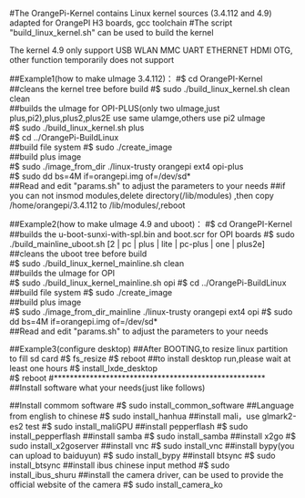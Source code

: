 #The OrangePi-Kernel contains Linux kernel sources (3.4.112 and 4.9) adapted for OrangePI H3 boards, gcc toolchain
#The script "build_linux_kernel.sh" can be used to build the kernel

The kernel 4.9 only support USB WLAN MMC UART ETHERNET HDMI OTG, other function temporarily does not support 


##Example1(how to make uImage 3.4.112)：
#$ cd OrangePI-Kernel
##cleans the kernel tree before build
#$ sudo ./build_linux_kernel.sh clean clean   
##builds the uImage for OPI-PLUS(only two uImage,just plus,pi2),plus,plus2,plus2E use same uIamge,others use pi2 uImage                    
#$ sudo ./build_linux_kernel.sh plus                              
#$ cd ../OrangePi-BuildLinux  
##build file system
#$ sudo ./create_image    
##build plus image                                        
#$ sudo ./image_from_dir ./linux-trusty orangepi ext4 opi-plus    
#$ sudo dd bs=4M if=orangepi.img of=/dev/sd*                  
##Read and edit "params.sh" to adjust the parameters to your needs
##if you can not insmod modules,delete directory(/lib/modules) ,then copy /home/orangepi/3.4.112 to /lib/modules/,reboot



##Example2(how to make uImage 4.9 and uboot)：
#$ cd OrangePI-Kernel
##builds the u-boot-sunxi-with-spl.bin and boot.scr for OPI boards
#$ sudo ./build_mainline_uboot.sh [2 | pc | plus | lite | pc-plus | one | plus2e]    
##cleans the uboot tree before build                   
#$ sudo ./build_linux_kernel_mainline.sh clean                              
##builds the uImage for OPI                   
#$ sudo ./build_linux_kernel_mainline.sh opi
#$ cd ../OrangePi-BuildLinux  
##build file system
#$ sudo ./create_image    
##build plus image                                        
#$ sudo ./image_from_dir_mainline ./linux-trusty orangepi ext4 opi
#$ sudo dd bs=4M if=orangepi.img of=/dev/sd*                  
##Read and edit "params.sh" to adjust the parameters to your needs




##Example3(configure desktop)
##After BOOTING,to resize linux partition to fill sd card
#$ fs_resize
#$ reboot
##to install desktop run,please wait at least one hours
#$ install_lxde_desktop  
#$ reboot
#*****************************************************          
##Install software what your needs(just like follows)


##Install commom software 
#$ sudo install_common_software
##Language from english to chinese
#$ sudo install_hanhua
##install mali，use glmark2-es2 test
#$ sudo install_maliGPU
##install pepperflash
#$ sudo install_pepperflash
##install samba
#$ sudo install_samba
##install x2go
#$ sudo install_x2goserver
##install vnc
#$ sudo install_vnc
##install bypy(you can upload to baiduyun)
#$ sudo install_bypy
##install btsync
#$ sudo install_btsync
##install ibus chinese input method
#$ sudo install_ibus_shuru
##install the camera driver, can be used to provide the official website of the camera
#$ sudo install_camera_ko



